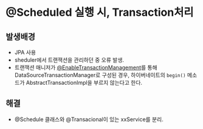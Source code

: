 # @Scheduled 실행 시, Transaction처리

## 발생배경 <a href="#undefined" id="undefined"></a>

* JPA 사용
* sheduler에서 트랜잭션을 관리하던 중 오류 발생.
* 트랜잭션 매니저가 [@EnableTransactionManagement](https://github.com/EnableTransactionManagement)를 통해 DataSourceTransactionManager로 구성된 경우, 하이버네이트의 `begin()` 메소드가 AbstractTransactionImpl을 부르지 않는다고 한다.

## 해결

* @Schedule 클래스와 @Transacional이 있는 xxService를 분리.
